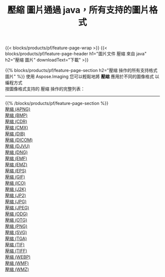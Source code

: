 ﻿---
title: 壓縮 圖片通過 java，所有支持的圖片格式 
weight: 3920
url: /zh-hant/java/compress 
lang: zh-hant
langdirlevel: 2
locales: zh-hans,ja,it,ru,de,es,fr,nl,id,lt,pl,pt,vi,tr,ko,zh-hant,ar,hi,th,sv,cs,uk,he
description: 使用 Aspose.Imaging 你可以輕鬆地通過 java 獲取 壓縮 圖像
---

{{< blocks/products/pf/feature-page-wrap >}}
{{< blocks/products/pf/feature-page-header h1="圖片文件 壓縮 來自 java" h2="壓縮 圖片" downloadText="下載" >}}


{{% blocks/products/pf/feature-page-section  h2="壓縮 操作的所有支持格式 圖片" %}}
使用 Aspose.Imaging 您可以輕鬆地將 **壓縮** 應用於不同的圖像格式 以編程方式
<br/>
按圖像格式支持的 壓縮 操作的完整列表：
<hr/>
{{% /blocks/products/pf/feature-page-section %}}
<div class="container-fluid productfamilypage bg-gray">
    <div class="convertypes bg-gray agp-content section">
        <div class="container">
		<div class="row other-converters">
		    <div class='col-md-2 other-converter remove-lp remove-rp'><a href="/imaging/zh-hant/java/compress/apng" >壓縮 (APNG)</a></div><div class='col-md-2 other-converter remove-lp remove-rp'><a href="/imaging/zh-hant/java/compress/bmp" >壓縮 (BMP)</a></div><div class='col-md-2 other-converter remove-lp remove-rp'><a href="/imaging/zh-hant/java/compress/cdr" >壓縮 (CDR)</a></div><div class='col-md-2 other-converter remove-lp remove-rp'><a href="/imaging/zh-hant/java/compress/cmx" >壓縮 (CMX)</a></div><div class='col-md-2 other-converter remove-lp remove-rp'><a href="/imaging/zh-hant/java/compress/dib" >壓縮 (DIB)</a></div><div class='col-md-2 other-converter remove-lp remove-rp'><a href="/imaging/zh-hant/java/compress/dicom" >壓縮 (DICOM)</a></div><div class='col-md-2 other-converter remove-lp remove-rp'><a href="/imaging/zh-hant/java/compress/djvu" >壓縮 (DJVU)</a></div><div class='col-md-2 other-converter remove-lp remove-rp'><a href="/imaging/zh-hant/java/compress/dng" >壓縮 (DNG)</a></div><div class='col-md-2 other-converter remove-lp remove-rp'><a href="/imaging/zh-hant/java/compress/emf" >壓縮 (EMF)</a></div><div class='col-md-2 other-converter remove-lp remove-rp'><a href="/imaging/zh-hant/java/compress/emz" >壓縮 (EMZ)</a></div><div class='col-md-2 other-converter remove-lp remove-rp'><a href="/imaging/zh-hant/java/compress/eps" >壓縮 (EPS)</a></div><div class='col-md-2 other-converter remove-lp remove-rp'><a href="/imaging/zh-hant/java/compress/gif" >壓縮 (GIF)</a></div><div class='col-md-2 other-converter remove-lp remove-rp'><a href="/imaging/zh-hant/java/compress/ico" >壓縮 (ICO)</a></div><div class='col-md-2 other-converter remove-lp remove-rp'><a href="/imaging/zh-hant/java/compress/j2k" >壓縮 (J2K)</a></div><div class='col-md-2 other-converter remove-lp remove-rp'><a href="/imaging/zh-hant/java/compress/jp2" >壓縮 (JP2)</a></div><div class='col-md-2 other-converter remove-lp remove-rp'><a href="/imaging/zh-hant/java/compress/jpg" >壓縮 (JPG)</a></div><div class='col-md-2 other-converter remove-lp remove-rp'><a href="/imaging/zh-hant/java/compress/jpeg" >壓縮 (JPEG)</a></div><div class='col-md-2 other-converter remove-lp remove-rp'><a href="/imaging/zh-hant/java/compress/odg" >壓縮 (ODG)</a></div><div class='col-md-2 other-converter remove-lp remove-rp'><a href="/imaging/zh-hant/java/compress/otg" >壓縮 (OTG)</a></div><div class='col-md-2 other-converter remove-lp remove-rp'><a href="/imaging/zh-hant/java/compress/png" >壓縮 (PNG)</a></div><div class='col-md-2 other-converter remove-lp remove-rp'><a href="/imaging/zh-hant/java/compress/svg" >壓縮 (SVG)</a></div><div class='col-md-2 other-converter remove-lp remove-rp'><a href="/imaging/zh-hant/java/compress/tga" >壓縮 (TGA)</a></div><div class='col-md-2 other-converter remove-lp remove-rp'><a href="/imaging/zh-hant/java/compress/tif" >壓縮 (TIF)</a></div><div class='col-md-2 other-converter remove-lp remove-rp'><a href="/imaging/zh-hant/java/compress/tiff" >壓縮 (TIFF)</a></div><div class='col-md-2 other-converter remove-lp remove-rp'><a href="/imaging/zh-hant/java/compress/webp" >壓縮 (WEBP)</a></div><div class='col-md-2 other-converter remove-lp remove-rp'><a href="/imaging/zh-hant/java/compress/wmf" >壓縮 (WMF)</a></div><div class='col-md-2 other-converter remove-lp remove-rp'><a href="/imaging/zh-hant/java/compress/wmz" >壓縮 (WMZ)</a></div>
                </div>
        </div>
    </div>
</div>
<br/>
